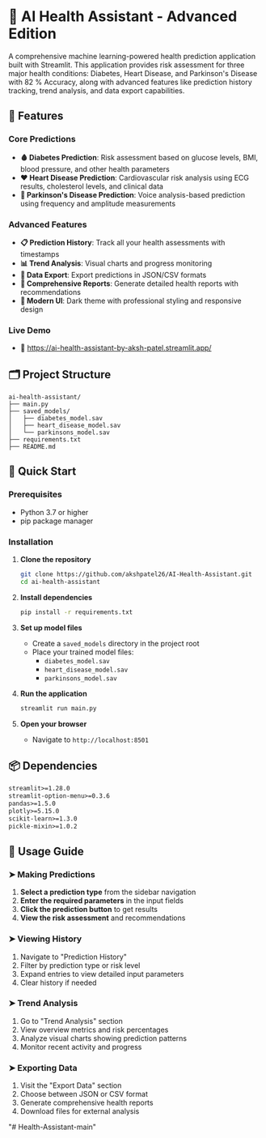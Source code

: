 # 🏥 AI Health Assistant - Advanced Edition

A comprehensive machine learning-powered health prediction application built with Streamlit. This application provides risk assessment for three major health conditions: Diabetes, Heart Disease, and Parkinson's Disease with 82 % Accuracy, along with advanced features like prediction history tracking, trend analysis, and data export capabilities.

## 🌟 Features

### Core Predictions
- **🩸 Diabetes Prediction**: Risk assessment based on glucose levels, BMI, blood pressure, and other health parameters
- **❤️ Heart Disease Prediction**: Cardiovascular risk analysis using ECG results, cholesterol levels, and clinical data
- **🧠 Parkinson's Disease Prediction**: Voice analysis-based prediction using frequency and amplitude measurements

### Advanced Features
- **📋 Prediction History**: Track all your health assessments with timestamps
- **📊 Trend Analysis**: Visual charts and progress monitoring
- **💾 Data Export**: Export predictions in JSON/CSV formats
- **📄 Comprehensive Reports**: Generate detailed health reports with recommendations
- **🎨 Modern UI**: Dark theme with professional styling and responsive design

### Live Demo 
- 🔗 https://ai-health-assistant-by-aksh-patel.streamlit.app/

## 🗂️ Project Structure

```
ai-health-assistant/
├── main.py                 
├── saved_models/           
│   ├── diabetes_model.sav
│   ├── heart_disease_model.sav
│   └── parkinsons_model.sav
├── requirements.txt       
├── README.md                          
```
 
## 🚀 Quick Start

### Prerequisites
- Python 3.7 or higher
- pip package manager

### Installation

1. **Clone the repository**
   ```bash
   git clone https://github.com/akshpatel26/AI-Health-Assistant.git
   cd ai-health-assistant
   ```

2. **Install dependencies**
   ```bash
   pip install -r requirements.txt
   ```

3. **Set up model files**
   - Create a `saved_models` directory in the project root
   - Place your trained model files:
     - `diabetes_model.sav`
     - `heart_disease_model.sav`
     - `parkinsons_model.sav`

4. **Run the application**
   ```bash
   streamlit run main.py
   ```

5. **Open your browser**
   - Navigate to `http://localhost:8501`

## 📦 Dependencies

```txt
streamlit>=1.28.0
streamlit-option-menu>=0.3.6
pandas>=1.5.0
plotly>=5.15.0
scikit-learn>=1.3.0
pickle-mixin>=1.0.2
```


## 🎯 Usage Guide

### ➤  Making Predictions
1. **Select a prediction type** from the sidebar navigation
2. **Enter the required parameters** in the input fields
3. **Click the prediction button** to get results
4. **View the risk assessment** and recommendations

### ➤ Viewing History
1. Navigate to "Prediction History"
2. Filter by prediction type or risk level
3. Expand entries to view detailed input parameters
4. Clear history if needed

### ➤ Trend Analysis
1. Go to "Trend Analysis" section
2. View overview metrics and risk percentages
3. Analyze visual charts showing prediction patterns
4. Monitor recent activity and progress

### ➤  Exporting Data
1. Visit the "Export Data" section
2. Choose between JSON or CSV format
3. Generate comprehensive health reports
4. Download files for external analysis

"# Health-Assistant-main" 
